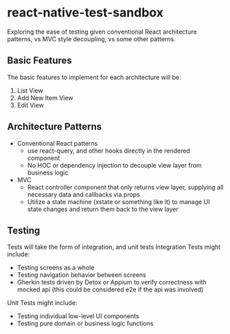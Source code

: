 # react-native-test-sandbox

Exploring the ease of testing given conventional React architecture patterns, vs MVC style decoupling, vs some other patterns.

## Basic Features

The basic features to implement for each architecture will be:

1. List View
2. Add New Item View
3. Edit View

## Architecture Patterns

- Conventional React patterns
  - use react-query, and other hooks directly in the rendered component
  - No HOC or dependency injection to decouple view layer from business logic
- MVC
  - React controller component that only returns view layer, supplying all necessary data and callbacks via props
  - Utilize a state machine (xstate or something like it) to manage UI state changes and return them back to the view layer

## Testing

Tests will take the form of integration, and unit tests
Integration Tests might include:

- Testing screens as a whole
- Testing navigation behavior between screens
- Gherkin tests driven by Detox or Appium to verify correctness with mocked api (this could be considered e2e if the api was involved)

Unit Tests might include:

- Testing individual low-level UI components
- Testing pure domain or business logic functions
